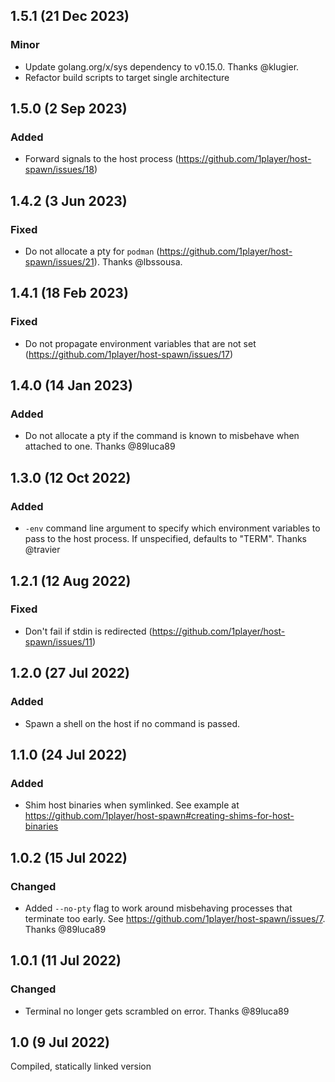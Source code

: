 ## 1.5.1 (21 Dec 2023)

### Minor

* Update golang.org/x/sys dependency to v0.15.0. Thanks @klugier.
* Refactor build scripts to target single architecture

## 1.5.0 (2 Sep 2023)

### Added

* Forward signals to the host process (https://github.com/1player/host-spawn/issues/18)

## 1.4.2 (3 Jun 2023)

### Fixed

* Do not allocate a pty for `podman` (https://github.com/1player/host-spawn/issues/21). Thanks @lbssousa.

## 1.4.1 (18 Feb 2023)

### Fixed

* Do not propagate environment variables that are not set (https://github.com/1player/host-spawn/issues/17)

## 1.4.0 (14 Jan 2023)

### Added

* Do not allocate a pty if the command is known to misbehave when attached to one. Thanks @89luca89

## 1.3.0 (12 Oct 2022)

### Added

* `-env` command line argument to specify which environment variables to pass to the host process. If unspecified, defaults to "TERM". Thanks @travier

## 1.2.1 (12 Aug 2022)

### Fixed

* Don't fail if stdin is redirected (https://github.com/1player/host-spawn/issues/11)

## 1.2.0 (27 Jul 2022)

### Added

* Spawn a shell on the host if no command is passed.

## 1.1.0 (24 Jul 2022)

### Added

* Shim host binaries when symlinked. See example at https://github.com/1player/host-spawn#creating-shims-for-host-binaries

## 1.0.2 (15 Jul 2022)

### Changed

* Added `--no-pty` flag to work around misbehaving processes that terminate too early. See https://github.com/1player/host-spawn/issues/7. Thanks @89luca89

## 1.0.1 (11 Jul 2022)

### Changed

* Terminal no longer gets scrambled on error. Thanks @89luca89

## 1.0 (9 Jul 2022)

Compiled, statically linked version
